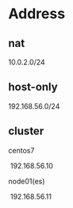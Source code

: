 # Address

## nat

10.0.2.0/24

## host-only

192.168.56.0/24



## cluster

centos7

​	192.168.56.10

node01(es)

​	192.168.56.11